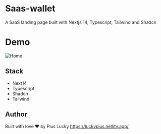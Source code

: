 # Saas-wallet
A SaaS landing page built with Nextjs 14, Typescript, Tailwind and Shadcn

# Demo
![Home](https://github.com/PiusLucky/saas-wallet/assets/32282934/890d4b44-36bb-4dff-aab3-b4ff232f6dff)


## Stack
- Next14
- Typescript
- Shadcn
- Tailwind

## Author
Built with love ❤️ by Pius Lucky https://luckypius.netlify.app/


